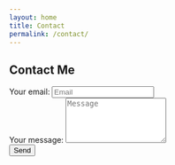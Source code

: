 ```yaml
---
layout: home
title: Contact
permalink: /contact/
---
```


<div class="container mx-auto pb-10">
    <h2 class="text-2xl font-semibold text-center">Contact Me</h2>
    <div class="w-full lg:w-2/3 xl:w-1/2 mx-auto">
        <form
            action="https://formspree.io/xwkrwdeq"
            method="POST" class="p-3">
                <div class="flex flex-col">
                    <div>
                        <label class="sr-only">
                            Your email:                            
                        </label>
                        <input type="text" class="outline-none focus:border-gray-500 w-full my-3 py-1 px-1 border" name="_replyto" placeholder="Email">
                    </div>
                    <div>
                        <label class="sr-only">
                            Your message:                           
                        </label>
                         <textarea class="outline-none focus:border-gray-500 w-full my-3 pt-1 px-1 border" rows="5" name="message" placeholder="Message"></textarea>
                    </div>  
                    <button type="submit" class="self-end bg-blue-700 px-3 py-2 rounded text-white hover:bg-blue-500">Send</button>
                </div>      
        </form>
    </div>
</div>